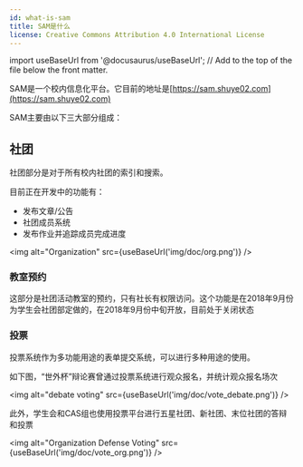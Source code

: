 ```yaml
---
id: what-is-sam
title: SAM是什么
license: Creative Commons Attribution 4.0 International License
---
```


import useBaseUrl from '@docusaurus/useBaseUrl'; // Add to the top of the file below the front matter.

SAM是一个校内信息化平台。它目前的地址是[https://sam.shuye02.com](https://sam.shuye02.com)

SAM主要由以下三大部分组成：

## 社团

社团部分是对于所有校内社团的索引和搜索。

目前正在开发中的功能有：

- 发布文章/公告
- 社团成员系统
- 发布作业并追踪成员完成进度

<img alt="Organization" src={useBaseUrl('img/doc/org.png')} />

### 教室预约

这部分是社团活动教室的预约，只有社长有权限访问。这个功能是在2018年9月份为学生会社团部定做的，在2018年9月份中旬开放，目前处于关闭状态

### 投票

投票系统作为多功能用途的表单提交系统，可以进行多种用途的使用。

如下图，“世外杯”辩论赛曾通过投票系统进行观众报名，并统计观众报名场次

<img alt="debate voting" src={useBaseUrl('img/doc/vote_debate.png')} />

此外，学生会和CAS组也使用投票平台进行五星社团、新社团、末位社团的答辩和投票

<img alt="Organization Defense Voting" src={useBaseUrl('img/doc/vote_org.png')} />
